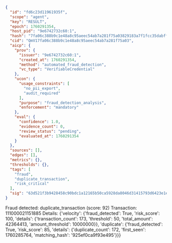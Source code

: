 ```json
{
  "id": "fd6c23d11961935f",
  "scope": "agent",
  "key": "RESULT",
  "epoch": 1760291354,
  "host_pid": "9e6742732c60:1",
  "hash": "7fa06c388b9c1e48a8c95aeec54ab7a281f75a03829183a7f1fcc35dabffe5e2",
  "cid": "QmV17fa06c388b9c1e48a8c95aeec54ab7a281f75a03",
  "aicp": {
    "prov": {
      "issuer": "9e6742732c60:1",
      "created_at": 1760291354,
      "method": "automated_fraud_detection",
      "vc_type": "VerifiableCredential"
    },
    "ucon": {
      "usage_constraints": [
        "no_pii_export",
        "audit_required"
      ],
      "purpose": "fraud_detection_analysis",
      "enforcement": "mandatory"
    },
    "eval": {
      "confidence": 1.0,
      "evidence_count": 0,
      "review_status": "pending",
      "evaluated_at": 1760291354
    }
  },
  "sources": [],
  "edges": [],
  "metrics": {},
  "thresholds": {},
  "tags": [
    "fraud",
    "duplicate_transaction",
    "risk_critical"
  ],
  "sig": "63d521f3b9428458c90bdc1a12165b50ca5928da8046d31415793d6423e1e617"
}
```

Fraud detected: duplicate_transaction (score: 92)
Transaction: 111000021151885
Details: {'velocity': {'fraud_detected': True, 'risk_score': 100, 'details': {'transaction_count': 173, 'threshold': 50, 'total_amount': 42364413, 'amount_threshold': 10000000}}, 'duplicate': {'fraud_detected': True, 'risk_score': 85, 'details': {'duplicate_count': 172, 'first_seen': 1760285764, 'matching_hash': '925ef0ca9f93e495'}}}